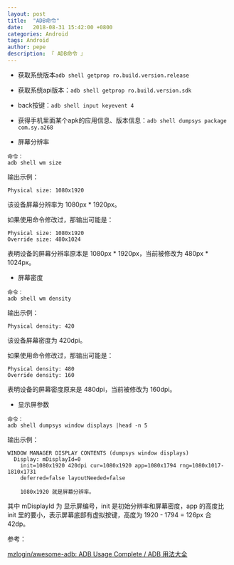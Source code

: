 ```yaml
---
layout: post
title:  "ADB命令"
date:   2018-08-31 15:42:00 +0800
categories: Android
tags: Android
author: pepe
description: 『 ADB命令 』
---
```


* 获取系统版本`adb shell getprop ro.build.version.release`

* 获取系统api版本：`adb shell getprop ro.build.version.sdk`

* back按键：`adb shell input keyevent 4` 

* 获得手机里面某个apk的应用信息、版本信息：`adb shell dumpsys package com.sy.a268`


* 屏幕分辨率
```
命令：
adb shell wm size
```

输出示例：
```
Physical size: 1080x1920
```

该设备屏幕分辨率为 1080px * 1920px。

如果使用命令修改过，那输出可能是：
```
Physical size: 1080x1920
Override size: 480x1024
```
表明设备的屏幕分辨率原本是 1080px * 1920px，当前被修改为 480px * 1024px。

* 屏幕密度
```
命令：
adb shell wm density
```
输出示例：
```
Physical density: 420
```
该设备屏幕密度为 420dpi。

如果使用命令修改过，那输出可能是：
```
Physical density: 480
Override density: 160
```
表明设备的屏幕密度原来是 480dpi，当前被修改为 160dpi。

* 显示屏参数
```
命令：
adb shell dumpsys window displays |head -n 5
```
输出示例：
```
WINDOW MANAGER DISPLAY CONTENTS (dumpsys window displays)
  Display: mDisplayId=0
    init=1080x1920 420dpi cur=1080x1920 app=1080x1794 rng=1080x1017-1810x1731
    deferred=false layoutNeeded=false

    1080x1920 就是屏幕分辨率。
```
其中 mDisplayId 为 显示屏编号，init 是初始分辨率和屏幕密度，app 的高度比 init 里的要小，表示屏幕底部有虚拟按键，高度为 1920 - 1794 = 126px 合 42dp。



参考：

[mzlogin/awesome-adb: ADB Usage Complete / ADB 用法大全](https://github.com/mzlogin/awesome-adb)




